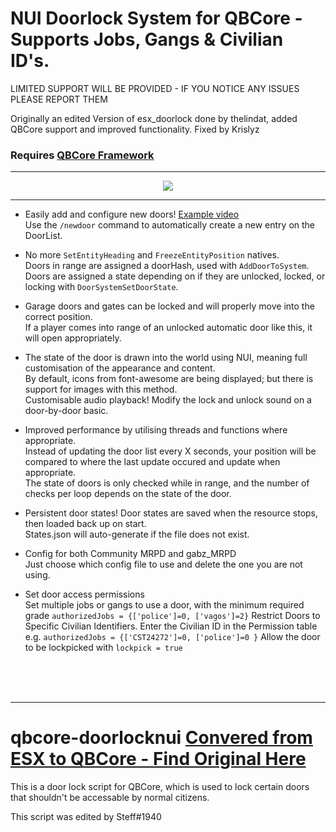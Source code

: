 # NUI Doorlock System for QBCore - Supports Jobs, Gangs & Civilian ID's. 
LIMITED SUPPORT WILL BE PROVIDED - IF YOU NOTICE ANY ISSUES PLEASE REPORT THEM

Originally an edited Version of esx_doorlock done by thelindat, added QBCore support and improved functionality.
Fixed by Krislyz

### Requires [QBCore Framework](https://github.com/qbcore-framework)


<hr>
<p align="center"><img src='https://user-images.githubusercontent.com/65407488/114383355-cbd26c00-9bd0-11eb-9079-8c341e6824b1.png'></img></p>
<hr>

* Easily add and configure new doors! <a href='https://streamable.com/e290wk'>Example video</a>  
Use the `/newdoor` command to automatically create a new entry on the DoorList.  

* No more `SetEntityHeading` and `FreezeEntityPosition` natives.  
 Doors in range are assigned a doorHash, used with `AddDoorToSystem`.  
 Doors are assigned a state depending on if they are unlocked, locked, or locking with `DoorSystemSetDoorState`.  

* Garage doors and gates can be locked and will properly move into the correct position.  
If a player comes into range of an unlocked automatic door like this, it will open appropriately.  

* The state of the door is drawn into the world using NUI, meaning full customisation of the appearance and content.  
By default, icons from font-awesome are being displayed; but there is support for images with this method.  
Customisable audio playback! Modify the lock and unlock sound on a door-by-door basic.  

* Improved performance by utilising threads and functions where appropriate.  
Instead of updating the door list every X seconds, your position will be compared to where the last update occured and update when appropriate.  
The state of doors is only checked while in range, and the number of checks per loop depends on the state of the door.  

* Persistent door states! Door states are saved when the resource stops, then loaded back up on start.  
States.json will auto-generate if the file does not exist.  

* Config for both Community MRPD and gabz_MRPD  
Just choose which config file to use and delete the one you are not using.

* Set door access permissions  
Set multiple jobs or gangs to use a door, with the minimum required grade `authorizedJobs = {['police']=0, ['vagos']=2}`
Restrict Doors to Specific Civilian Identifiers. Enter the Civilian ID in the Permission table e.g. `authorizedJobs = {['CST24272']=0, ['police']=0 }`
Allow the door to be lockpicked with `lockpick = true`  

<br><br><br>
<hr>

# qbcore-doorlocknui <a href='https://github.com/StuxxyOfficial/nui_doorlock'>Convered from ESX to QBCore - Find Original Here</a> 
This is a door lock script for QBCore, which is used to lock certain doors that shouldn't be accessable by normal citizens.

This script was edited by Steff#1940

